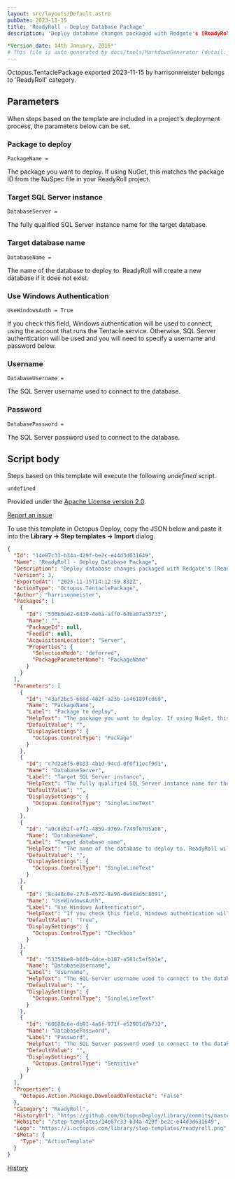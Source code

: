 ```yaml
---
layout: src/layouts/Default.astro
pubDate: 2023-11-15
title: 'ReadyRoll - Deploy Database Package'
description: 'Deploy database changes packaged with Redgate's [ReadyRoll](http://www.ready-roll.com/). Requires the Microsoft SQL Command Line Utilities 11 or later to be installed on the tentacle.

*Version date: 14th January, 2016*'
# This file is auto-generated by docs/tools/MarkdownGenerator (detail.js)
---
```


Octopus.TentaclePackage exported 2023-11-15 by harrisonmeister belongs to 'ReadyRoll' category.

## Parameters

When steps based on the template are included in a project's deployment process, the parameters below can be set.


<div class="param">

### Package to deploy

`PackageName = `

The package you want to deploy. If using NuGet, this matches the package ID from the NuSpec file in your ReadyRoll project.

</div>
        
<div class="param">

### Target SQL Server instance

`DatabaseServer = `

The fully qualified SQL Server instance name for the target database.

</div>
        
<div class="param">

### Target database name

`DatabaseName = `

The name of the database to deploy to. ReadyRoll will create a new database if it does not exist.

</div>
        
<div class="param">

### Use Windows Authentication

`UseWindowsAuth = True`

If you check this field, Windows authentication will be used to connect, using the account that runs the Tentacle service. Otherwise, SQL Server authentication will be used and you will need to specify a username and password below.

</div>
        
<div class="param">

### Username

`DatabaseUsername = `

The SQL Server username used to connect to the database.

</div>
        
<div class="param">

### Password

`DatabasePassword = `

The SQL Server password used to connect to the database.

</div>
        

## Script body

Steps based on this template will execute the following *undefined* script.

```undefined
undefined
```

Provided under the [Apache License version 2.0](https://github.com/OctopusDeploy/Library/blob/master/LICENSE.txt).

[Report an issue](https://github.com/OctopusDeploy/Library/issues/new?assignees=&labels=&projects=&template=bug-report.yml&title=Issue%20with%20ReadyRoll%20-%20Deploy%20Database%20Package&step-template=ReadyRoll%20-%20Deploy%20Database%20Package)

<div class="get-json">

To use this template in Octopus Deploy, copy the JSON below and paste it into the **Library → Step templates → Import** dialog.

```json
{
  "Id": "14e87c33-b34a-429f-be2c-e44d3d631649",
  "Name": "ReadyRoll - Deploy Database Package",
  "Description": "Deploy database changes packaged with Redgate's [ReadyRoll](http://www.ready-roll.com/). Requires the Microsoft SQL Command Line Utilities 11 or later to be installed on the tentacle.\n\n*Version date: 14th January, 2016*",
  "Version": 3,
  "ExportedAt": "2023-11-15T14:12:59.832Z",
  "ActionType": "Octopus.TentaclePackage",
  "Author": "harrisonmeister",
  "Packages": [
    {
      "Id": "536b0ad2-6439-4e6a-aff0-64ba07a33733",
      "Name": "",
      "PackageId": null,
      "FeedId": null,
      "AcquisitionLocation": "Server",
      "Properties": {
        "SelectionMode": "deferred",
        "PackageParameterName": "PackageName"
      }
    }
  ],
  "Parameters": [
    {
      "Id": "43af2bc5-668d-482f-a23b-1e46189fcd69",
      "Name": "PackageName",
      "Label": "Package to deploy",
      "HelpText": "The package you want to deploy. If using NuGet, this matches the package ID from the NuSpec file in your ReadyRoll project.",
      "DefaultValue": "",
      "DisplaySettings": {
        "Octopus.ControlType": "Package"
      }
    },
    {
      "Id": "c7d2a8f5-0b33-4b1d-94cd-0f0f11ecf9d1",
      "Name": "DatabaseServer",
      "Label": "Target SQL Server instance",
      "HelpText": "The fully qualified SQL Server instance name for the target database.",
      "DefaultValue": "",
      "DisplaySettings": {
        "Octopus.ControlType": "SingleLineText"
      }
    },
    {
      "Id": "a0c8e52f-e7f2-4859-9769-f749f6705a08",
      "Name": "DatabaseName",
      "Label": "Target database name",
      "HelpText": "The name of the database to deploy to. ReadyRoll will create a new database if it does not exist.",
      "DefaultValue": "",
      "DisplaySettings": {
        "Octopus.ControlType": "SingleLineText"
      }
    },
    {
      "Id": "8c448c0e-27c8-4572-8a96-0e9dad5c8091",
      "Name": "UseWindowsAuth",
      "Label": "Use Windows Authentication",
      "HelpText": "If you check this field, Windows authentication will be used to connect, using the account that runs the Tentacle service. Otherwise, SQL Server authentication will be used and you will need to specify a username and password below.",
      "DefaultValue": "True",
      "DisplaySettings": {
        "Octopus.ControlType": "Checkbox"
      }
    },
    {
      "Id": "53358be8-b6fb-4dce-b107-a501c5ef5b1e",
      "Name": "DatabaseUsername",
      "Label": "Username",
      "HelpText": "The SQL Server username used to connect to the database.",
      "DefaultValue": "",
      "DisplaySettings": {
        "Octopus.ControlType": "SingleLineText"
      }
    },
    {
      "Id": "60688c6e-db91-4a6f-971f-e52901d7b732",
      "Name": "DatabasePassword",
      "Label": "Password",
      "HelpText": "The SQL Server password used to connect to the database.",
      "DefaultValue": "",
      "DisplaySettings": {
        "Octopus.ControlType": "Sensitive"
      }
    }
  ],
  "Properties": {
    "Octopus.Action.Package.DownloadOnTentacle": "False"
  },
  "Category": "ReadyRoll",
  "HistoryUrl": "https://github.com/OctopusDeploy/Library/commits/master/step-templates//opt/buildagent/work/75443764cd38076d/step-templates/readyroll-deploy-database-package.json",
  "Website": "/step-templates/14e87c33-b34a-429f-be2c-e44d3d631649",
  "Logo": "https://i.octopus.com/library/step-templates/readyroll.png",
  "$Meta": {
    "Type": "ActionTemplate"
  }
}
```

[History](https://github.com/OctopusDeploy/Library/commits/master/step-templates/https://github.com/OctopusDeploy/Library/commits/master/step-templates//opt/buildagent/work/75443764cd38076d/step-templates/readyroll-deploy-database-package.json)

</div>
